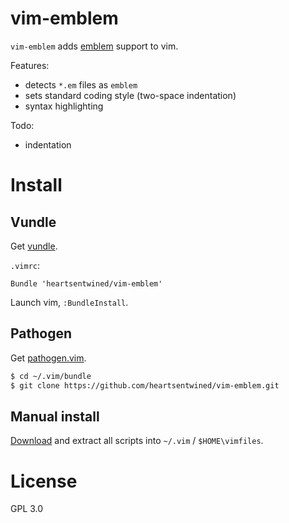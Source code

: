 # vim-emblem

`vim-emblem` adds [emblem](http://emblemjs.com/) support to vim.

Features:

* detects `*.em` files as `emblem`
* sets standard coding style (two-space indentation)
* syntax highlighting

Todo:

* indentation

# Install

## Vundle

Get [vundle](https://github.com/gmarik/vundle).

`.vimrc`:

```vim
Bundle 'heartsentwined/vim-emblem'
```

Launch vim, `:BundleInstall`.

## Pathogen

Get [pathogen.vim](https://github.com/tpope/vim-pathogen).

```sh
$ cd ~/.vim/bundle
$ git clone https://github.com/heartsentwined/vim-emblem.git
```

## Manual install

[Download](https://github.com/heartsentwined/vim-emblem/tags) and
extract all scripts into `~/.vim` / `$HOME\vimfiles`.

# License

GPL 3.0
